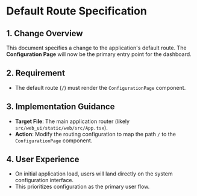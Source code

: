 # Default Route Specification

## 1. Change Overview
This document specifies a change to the application's default route. The **Configuration Page** will now be the primary entry point for the dashboard.

## 2. Requirement
- The default route (`/`) must render the `ConfigurationPage` component.

## 3. Implementation Guidance
- **Target File**: The main application router (likely `src/web_ui/static/web/src/App.tsx`).
- **Action**: Modify the routing configuration to map the path `/` to the `ConfigurationPage` component.

## 4. User Experience
- On initial application load, users will land directly on the system configuration interface.
- This prioritizes configuration as the primary user flow.
